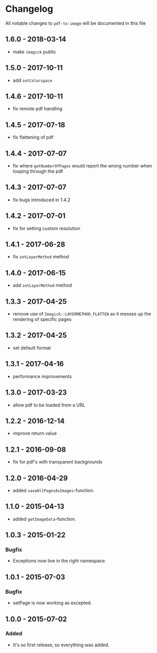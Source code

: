 # Changelog

All notable changes to `pdf-to-image` will be documented in this file

## 1.6.0 - 2018-03-14
- make `imagick` public

## 1.5.0 - 2017-10-11
- add `setColorspace`

## 1.4.6 - 2017-10-11
- fix remote pdf handling

## 1.4.5 - 2017-07-18
- fix flattening of pdf

## 1.4.4 - 2017-07-07
- fix where `getNumberOfPages` would report the wrong number when looping through the pdf

## 1.4.3 - 2017-07-07
- fix bugs introduced in 1.4.2

## 1.4.2 - 2017-07-01
- fix for setting custom resolution

## 1.4.1 - 2017-06-28
- fix `setLayerMethod` method

## 1.4.0 - 2017-06-15
- add `setLayerMethod` method

## 1.3.3 - 2017-04-25
- remove use of `Imagick::LAYERMETHOD_FLATTEN` as it messes up the rendering of specific pages

## 1.3.2 - 2017-04-25
- set default format

## 1.3.1 - 2017-04-16
- performance improvements

## 1.3.0 - 2017-03-23
- allow pdf to be loaded from a URL

## 1.2.2 - 2016-12-14
- improve return value

## 1.2.1 - 2016-09-08
- fix for pdf's with transparent backgrounds

## 1.2.0 - 2016-04-29
- added `saveAllPagesAsImages`-function.

## 1.1.0 - 2015-04-13
- added `getImageData`-function.

## 1.0.3 - 2015-01-22

### Bugfix
- Exceptions now live in the right namespace.

## 1.0.1 - 2015-07-03

### Bugfix
- setPage is now working as excepted.

## 1.0.0 - 2015-07-02

### Added
- It's so first release, so everything was added.

